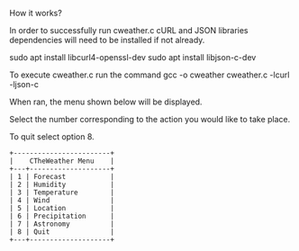 How it works?

In order to successfully run cweather.c cURL and JSON libraries dependencies will need to be installed if not already.

sudo apt install libcurl4-openssl-dev
sudo apt install libjson-c-dev

To execute cweather.c run the command gcc -o cweather cweather.c -lcurl -ljson-c

When ran, the menu shown below will be displayed.

Select the number corresponding to the action you would like to take place.

To quit select option 8.

	+------------------------+
	|    CTheWeather Menu    |
	+---+--------------------+
	| 1 | Forecast           |
	| 2 | Humidity           |
	| 3 | Temperature        |
	| 4 | Wind               |
	| 5 | Location           |
	| 6 | Precipitation      |
	| 7 | Astronomy          |
	| 8 | Quit               |
	+---+--------------------+
